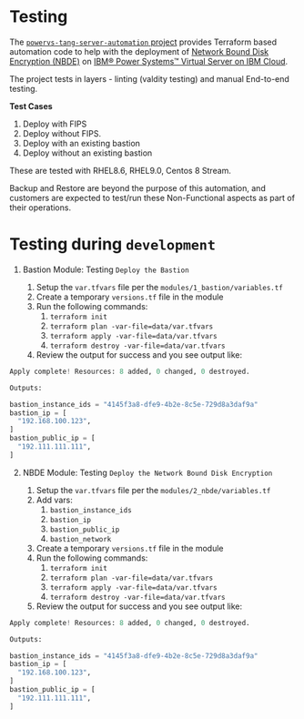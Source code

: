 # Testing

The [`powervs-tang-server-automation` project](https://github.com/IBM/powervs-tang-server-automation) provides Terraform
based automation code to help with the deployment of [Network Bound Disk Encryption (NBDE)](https://github.com/linux-system-roles/nbde_server)
on [IBM® Power Systems™ Virtual Server on IBM Cloud](https://www.ibm.com/cloud/power-virtual-server).

The project tests in layers - linting (valdity testing) and manual End-to-end testing. 

**Test Cases**

1. Deploy with FIPS
2. Deploy without FIPS. 
3. Deploy with an existing bastion
4. Deploy without an existing bastion

These are tested with RHEL8.6, RHEL9.0, Centos 8 Stream.

Backup and Restore are beyond the purpose of this automation, and customers are expected to test/run these Non-Functional aspects as part of their operations.

# Testing during `development`

1. Bastion Module: Testing `Deploy the Bastion`

   1. Setup the `var.tfvars` file per the `modules/1_bastion/variables.tf`
   2. Create a temporary `versions.tf` file in the module
   3. Run the following commands:
      1. `terraform init`
      2. `terraform plan -var-file=data/var.tfvars`
      3. `terraform apply -var-file=data/var.tfvars`
      4. `terraform destroy -var-file=data/var.tfvars`
   4. Review the output for success and you see output like:

```terraform
Apply complete! Resources: 8 added, 0 changed, 0 destroyed.

Outputs:

bastion_instance_ids = "4145f3a8-dfe9-4b2e-8c5e-729d8a3daf9a"
bastion_ip = [
  "192.168.100.123",
]
bastion_public_ip = [
  "192.111.111.111",
]
```

2. NBDE Module: Testing `Deploy the Network Bound Disk Encryption`

   1. Setup the `var.tfvars` file per the `modules/2_nbde/variables.tf`
   2. Add vars: 
      1. `bastion_instance_ids`
      2. `bastion_ip`
      3. `bastion_public_ip`
      4. `bastion_network`
   3. Create a temporary `versions.tf` file in the module
   4. Run the following commands:
      1. `terraform init`
      2. `terraform plan -var-file=data/var.tfvars`
      3. `terraform apply -var-file=data/var.tfvars`
      4. `terraform destroy -var-file=data/var.tfvars`
   5. Review the output for success and you see output like:

```terraform
Apply complete! Resources: 8 added, 0 changed, 0 destroyed.

Outputs:

bastion_instance_ids = "4145f3a8-dfe9-4b2e-8c5e-729d8a3daf9a"
bastion_ip = [
  "192.168.100.123",
]
bastion_public_ip = [
  "192.111.111.111",
]
```
